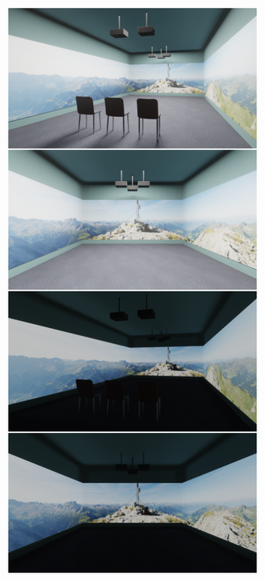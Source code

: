 
<img src="WithAreaLight1.png" width=700>

<img src="WithAreaLight2.png" width=700>

<img src="WithoutAreaLight1.png" width=700>

<img src="WithoutAreaLight2.png" width=700>
